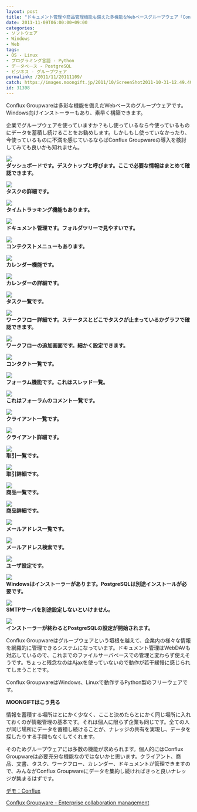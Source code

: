 ```yaml
---
layout: post
title: "ドキュメント管理や商品管理機能も備えた多機能なWebベースグループウェア「Conflux Groupware」"
date: 2011-11-09T06:00:00+09:00
categories:
- ソフトウェア
- Windows
- Web
tags: 
- OS - Linux
- プログラミング言語 - Python
- データベース - PostgreSQL
- ビジネス - グループウェア
permalink: /2011/11/20111109/
catch: https://images.moongift.jp/2011/10/ScreenShot2011-10-31-12.49.40_thumb.png
id: 31398
---
```

Conflux Groupwareは多彩な機能を備えたWebベースのグループウェアです。Windows向けインストーラーもあり、素早く構築できます。

  

企業でグループウェアを使っていますか？もし使っているなら今使っているものにデータを蓄積し続けることをお勧めします。しかしもし使っていなかったり、今使っているものに不満を感じているならばConflux Groupwareの導入を検討してみても良いかも知れません。

  

[![](https://images.moongift.jp/2011/10/ScreenShot2011-10-31-12.46.29_thumb.png)](https://images.moongift.jp/2011/10/71328236e72fc4a64fcec09d0e6ae829.png)  
**ダッシュボードです。デスクトップと呼びます。ここで必要な情報はまとめて確認できます。**

  

[![](https://images.moongift.jp/2011/10/ScreenShot2011-10-31-12.46.42_thumb.png)](https://images.moongift.jp/2011/10/13f75b1c1af13544a662bc494b4ee387.png)  
**タスクの詳細です。**

  

[![](https://images.moongift.jp/2011/10/ScreenShot2011-10-31-12.47.05_thumb.png)](https://images.moongift.jp/2011/10/039cf433ff4ff1c343a42e52c04d2243.png)  
**タイムトラッキング機能もあります。**

  

[![](https://images.moongift.jp/2011/10/ScreenShot2011-10-31-12.47.22_thumb.png)](https://images.moongift.jp/2011/10/7e68315ac74033860b3c43e34262335e.png)  
**ドキュメント管理です。フォルダツリーで見やすいです。**

  

[![](https://images.moongift.jp/2011/10/ScreenShot2011-10-31-12.47.36_thumb.png)](https://images.moongift.jp/2011/10/fa47b057442afb9a53146f912d6e0fc0.png)  
**コンテクストメニューもあります。**

  

[![](https://images.moongift.jp/2011/10/ScreenShot2011-10-31-12.48.04_thumb.png)](https://images.moongift.jp/2011/10/0374c06335abec592709a973345a7261.png)  
**カレンダー機能です。**

  

[![](https://images.moongift.jp/2011/10/ScreenShot2011-10-31-12.48.22_thumb.png)](https://images.moongift.jp/2011/10/6133f0ed7e7b7b9a2dc0130d7c3ff759.png)  
**カレンダーの詳細です。**

  

[![](https://images.moongift.jp/2011/10/ScreenShot2011-10-31-12.48.31_thumb.png)](https://images.moongift.jp/2011/10/6670a3c721bce93c423ae5b6a2a1e4bc.png)  
**タスク一覧です。**

  

[![](https://images.moongift.jp/2011/10/ScreenShot2011-10-31-12.48.55_thumb.png)](https://images.moongift.jp/2011/10/16e1659dbad468d17af1c06c87a47719.png)  
**ワークフロー詳細です。ステータスとどこでタスクが止まっているかグラフで確認できます。**

  

[![](https://images.moongift.jp/2011/10/ScreenShot2011-10-31-12.49.04_thumb.png)](https://images.moongift.jp/2011/10/9c9d60da745476f5a8e373d98302612f.png)  
**ワークフローの追加画面です。細かく設定できます。**

  

[![](https://images.moongift.jp/2011/10/ScreenShot2011-10-31-12.49.17_thumb.png)](https://images.moongift.jp/2011/10/4b1cb779f03191623879c76d327a5038.png)  
**コンタクト一覧です。**

  

[![](https://images.moongift.jp/2011/10/ScreenShot2011-10-31-12.49.29_thumb.png)](https://images.moongift.jp/2011/10/e4047494a7236cb98ed17d056236c0df.png)  
**フォーラム機能です。これはスレッド一覧。**

  

[![](https://images.moongift.jp/2011/10/ScreenShot2011-10-31-12.49.40_thumb.png)](https://images.moongift.jp/2011/10/d243d8603332e3180b61a666fcd01b1e.png)  
**これはフォーラムのコメント一覧です。**

  

[![](https://images.moongift.jp/2011/10/ScreenShot2011-10-31-12.49.48_thumb.png)](https://images.moongift.jp/2011/10/eafc1748e49dcd2a0b01fa8e5e472454.png)  
**クライアント一覧です。**

  

[![](https://images.moongift.jp/2011/10/ScreenShot2011-10-31-12.49.56_thumb.png)](https://images.moongift.jp/2011/10/77058c72d85099e9b0da128a7e6e4ad7.png)  
**クライアント詳細です。**

  

[![](https://images.moongift.jp/2011/10/ScreenShot2011-10-31-12.50.03_thumb.png)](https://images.moongift.jp/2011/10/ef8574f13f3553dd6bdb4667de216b87.png)  
**取引一覧です。**

  

[![](https://images.moongift.jp/2011/10/ScreenShot2011-10-31-12.50.10_thumb.png)](https://images.moongift.jp/2011/10/e5bcd2e0b97eeeac57e8a98fb06f2426.png)  
**取引詳細です。**

  

[![](https://images.moongift.jp/2011/10/ScreenShot2011-10-31-12.50.20_thumb.png)](https://images.moongift.jp/2011/10/cf721f8c5d3feb7d7b48f7835d93b59d.png)  
**商品一覧です。**

  

[![](https://images.moongift.jp/2011/10/ScreenShot2011-10-31-12.50.25_thumb.png)](https://images.moongift.jp/2011/10/72146026bffe30f386e1fd1758b7090c.png)  
**商品詳細です。**

  

[![](https://images.moongift.jp/2011/10/ScreenShot2011-10-31-12.50.37_thumb.png)](https://images.moongift.jp/2011/10/bca57d4a9c5125c2f87021a3a9853f28.png)  
**メールアドレス一覧です。**

  

[![](https://images.moongift.jp/2011/10/ScreenShot2011-10-31-12.50.53_thumb.png)](https://images.moongift.jp/2011/10/fadcedad9163c6190c70de79a1d28cb5.png)  
**メールアドレス検索です。**

  

[![](https://images.moongift.jp/2011/10/ScreenShot2011-10-31-12.51.46_thumb.png)](https://images.moongift.jp/2011/10/624fd1f384e24615816a46836474e9e2.png)  
**ユーザ設定です。**

  

[![](https://images.moongift.jp/2011/10/3dsearch5_thumb5.png)](https://images.moongift.jp/2011/10/3dsearch55.png)  
**Windowsはインストーラーがあります。PostgreSQLは別途インストールが必要です。**

  

[![](https://images.moongift.jp/2011/10/3dsearch7_thumb4.png)](https://images.moongift.jp/2011/10/3dsearch74.png)  
**SMTPサーバを別途設定しないといけません。**

  

[![](https://images.moongift.jp/2011/10/3dsearch8_thumb3.png)](https://images.moongift.jp/2011/10/3dsearch83.png)  
**インストーラーが終わるとPostgreSQLの設定が開始されます。**

  

Conflux Groupwareはグループウェアという垣根を越えて、企業内の様々な情報を網羅的に管理できるシステムになっています。ドキュメント管理はWebDAVも対応しているので、これまでのファイルサーバベースでの管理と変わらず使えそうです。ちょっと残念なのはAjaxを使っていないので動作が若干緩慢に感じられてしまうことです。

  
<!--more-->  

Conflux GroupwareはWindows、Linuxで動作するPython製のフリーウェアです。

  
  
  

**MOONGIFTはこう見る**

  

情報を蓄積する場所はとにかく少なく、ここと決めたらとにかく同じ場所に入れておくのが情報管理の基本です。それは個人に限らず企業も同じです。全ての人が同じ場所にデータを蓄積し続けることが、ナレッジの共有を実現し、データを探したりする手間もなくしてくれます。

  

そのためグループウェアには多数の機能が求められます。個人的にはConflux Groupwareは必要充分な機能なのではないかと思います。クライアント、商品、文書、タスク、ワークフロー、カレンダー、ドキュメントが管理できますので、みんながConflux Groupwareにデータを集約し続ければきっと良いナレッジが集まるはずです。

  

[デモ：Conflux](http://demo.conflux.ee/)

  

[Conflux Groupware - Enterprise collaboration management](http://www.conflux.ee/)

